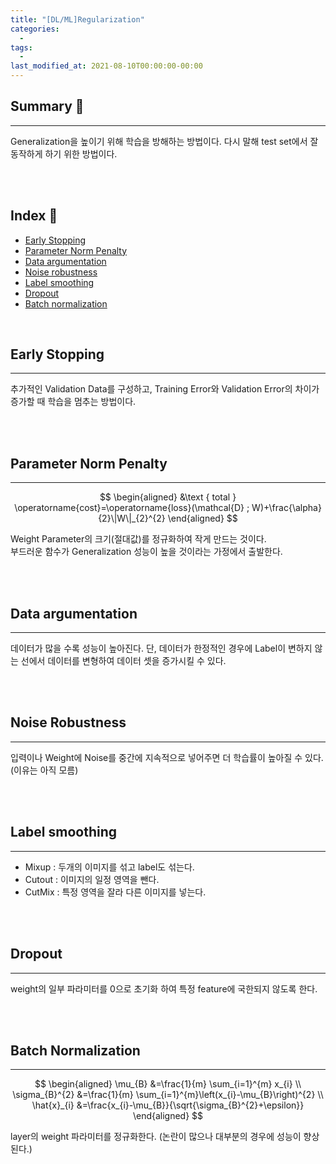 ```yaml
---
title: "[DL/ML]Regularization"
categories:
  - 
tags:
  - 
last_modified_at: 2021-08-10T00:00:00-00:00
---
```



## Summary 🤙
<hr/>
Generalization을 높이기 위해 학습을 방해하는 방법이다. 다시 말해 test set에서 잘 동작하게 하기 위한 방법이다.

<br><br/>


## Index 👀       
  * [Early Stopping](#early-stopping)
  * [Parameter Norm Penalty](#parameter-norm-penalty)
  * [Data argumentation](#data-argumentation)
  * [Noise robustness](#noise-robustness)
  * [Label smoothing](#label-smoothing)
  * [Dropout](#dropout)
  * [Batch normalization](#batch-normalization)

<br/>


## Early Stopping
<hr/>

추가적인 Validation Data를 구성하고, Training Error와 Validation Error의 차이가 증가할 때 학습을 멈추는 방법이다.

<br><br/>

## Parameter Norm Penalty
<hr/>

$$
\begin{aligned}
&\text { total } \operatorname{cost}=\operatorname{loss}(\mathcal{D} ; W)+\frac{\alpha}{2}\|W\|_{2}^{2}
\end{aligned}
$$

Weight Parameter의 크기(절대값)를 정규화하여 작게 만드는 것이다.    
부드러운 함수가 Generalization 성능이 높을 것이라는 가정에서 출발한다.

<br><br/>


## Data argumentation
<hr/>

데이터가 많을 수록 성능이 높아진다. 단, 데이터가 한정적인 경우에 Label이 변하지 않는 선에서 데이터를 변형하여 데이터 셋을 증가시킬 수 있다.

<br><br/>


## Noise Robustness
<hr/>

입력이나 Weight에 Noise를 중간에 지속적으로 넣어주면 더 학습률이 높아질 수 있다. (이유는 아직 모름)

<br><br/>


## Label smoothing
<hr/>

* Mixup : 두개의 이미지를 섞고 label도 섞는다.
* Cutout : 이미지의 일정 영역을 뺀다.
* CutMix : 특정 영역을 잘라 다른 이미지를 넣는다.

<br><br/>


## Dropout
<hr/>

weight의 일부 파라미터를 0으로 초기화 하여 특정 feature에 국한되지 않도록 한다. 


<br><br/>



## Batch Normalization
<hr/>

$$
\begin{aligned}
\mu_{B} &=\frac{1}{m} \sum_{i=1}^{m} x_{i} \\
\sigma_{B}^{2} &=\frac{1}{m} \sum_{i=1}^{m}\left(x_{i}-\mu_{B}\right)^{2} \\
\hat{x}_{i} &=\frac{x_{i}-\mu_{B}}{\sqrt{\sigma_{B}^{2}+\epsilon}}
\end{aligned}
$$

 layer의 weight 파라미터를 정규화한다. (논란이 많으나 대부분의 경우에 성능이 향상된다.)

<br><br/>